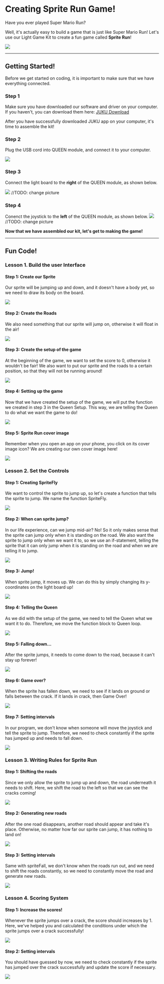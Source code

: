 
# Creating Sprite Run Game!

Have you ever played Super Mario Run?

Well, it's actually easy to build a game that is just like Super Mario Run! Let's use our Light Game Kit to create a fun game called **Sprite Run**! 

![](./image/4.gif)

---

## Getting Started!

Before we get started on coding, it is important to make sure that we have everything connected.

### Step 1

Make sure you have downloaded our software and driver on your computer. If you haven't, you can download them here: 
<a href="http://microcn.org/" target="_blank">JUKU Download</a>

After you have successfully downloaded JUKU app on your computer, it's time to assemble the kit! 

### Step 2

Plug the USB cord into QUEEN module, and connect it to your computer.

![](./image/QUEEN2.gif)

### Step 3

Connect the light board to the **right** of the QUEEN module, as shown below.

![](./image/game04.jpg) //TODO: change picture

### Step 4

Conenct the joystick to the **left** of the QUEEN module, as shown below.
![](./image/game04.jpg) //TODO: change picture

**Now that we have assembled our kit, let's get to making the game!**

---

## Fun Code!

### Lesson 1. Build the user Interface

#### Step 1: Create our Sprite

Our sprite will be jumping up and down, and it doesn't have a body yet, so we need to draw its body on the board.

![](./image/lesson1_step1.jpg)

#### Step 2: Create the Roads

We also need something that our sprite will jump on, otherwise it will float in the air! 

![](./image/lesson1_step2.jpg)

#### Step 3: Create the setup of the game

At the beginning of the game, we want to set the score to 0, otherwise it wouldn't be fair! We also want to put our sprite and the roads to a certain position, so that they will not be running around!

![](./image/lesson1_step3.jpg)

#### Step 4: Setting up the game

Now that we have created the setup of the game, we will put the function we created in step 3 in the Queen Setup. This way, we are telling the Queen to do what we want the game to do!

![](./image/lesson1_step4.jpg)

#### Step 5: Sprite Run cover image

Remember when you open an app on your phone, you click on its cover image icon? We are creating our own cover image here!

![](./image/lesson1_step5.jpg)

### Lesson 2. Set the Controls

#### Step 1: Creating SpriteFly

We want to control the sprite to jump up, so let's create a function that tells the sprite to jump. We name the function SpriteFly. 

![](./image/lesson2_step1.jpg)

#### Step 2: When can sprite jump?

In our life experience, can we jump mid-air? No! So it only makes sense that the sprite can jump only when it is standing on the road. We also want the sprite to jump only when we want it to, so we use an if-statement, telling the sprite that it can only jump when it is standing on the road and when we are telling it to jump.

![](./image/lesson2_step2.jpg)

#### Step 3: Jump!

When sprite jump, it moves up. We can do this by simply changing its y-coordinates on the light board up!

![](./image/lesson2_step3.jpg)

#### Step 4: Telling the Queen

As we did with the setup of the game, we need to tell the Queen what we want it to do. Therefore, we move the function block to Queen loop.

![](./image/lesson2_step4.jpg)

#### Step 5: Falling down...

After the sprite jumps, it needs to come down to the road, because it can't stay up forever! 

![](./image/lesson2_step5.jpg)

#### Step 6: Game over?

When the sprite has fallen down, we need to see if it lands on ground or falls between the crack. If it lands in crack, then Game Over!

![](./image/lesson2_step6.jpg)

#### Step 7: Setting intervals

In our program, we don't know when someone will move the joystick and tell the sprite to jump. Therefore, we need to check constantly if the sprite has jumped up and needs to fall down.

![](./image/lesson2_step7.jpg)


### Lesson 3. Writing Rules for **Sprite Run**

#### Step 1: Shifting the roads

Since we only allow the sprite to jump up and down, the road underneath it needs to shift. Here, we shift the road to the left so that we can see the cracks coming!

![](./image/lesson3_step1.jpg)

#### Step 2: Generating new roads

After the one road disappears, another road should appear and take it's place. Otherwise, no matter how far our sprite can jump, it has nothing to land on!

![](./image/lesson3_step2.jpg)

#### Step 3: Setting intervals

Same with spriteFall, we don't know when the roads run out, and we need to shift the roads constantly, so we need to constantly move the road and generate new roads.

![](./image/lesson3_step3.jpg)

### Lesson 4. Scoring System

#### Step 1: Increase the scores!

Whenever the sprite jumps over a crack, the score should increases by 1. Here, we've helped you and calculated the conditions under which the sprite jumps over a crack successfully!

![](./image/lesson4_step1.jpg)

#### Step 2: Setting intervals

You should have guessed by now, we need to check constantly if the sprite has jumped over the crack successfully and update the score if necessary.

![](./image/lesson4_step2.jpg)